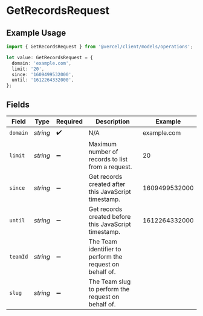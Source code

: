 # GetRecordsRequest

## Example Usage

```typescript
import { GetRecordsRequest } from '@vercel/client/models/operations';

let value: GetRecordsRequest = {
  domain: 'example.com',
  limit: '20',
  since: '1609499532000',
  until: '1612264332000',
};
```

## Fields

| Field    | Type     | Required           | Description                                              | Example       |
| -------- | -------- | ------------------ | -------------------------------------------------------- | ------------- |
| `domain` | _string_ | :heavy_check_mark: | N/A                                                      | example.com   |
| `limit`  | _string_ | :heavy_minus_sign: | Maximum number of records to list from a request.        | 20            |
| `since`  | _string_ | :heavy_minus_sign: | Get records created after this JavaScript timestamp.     | 1609499532000 |
| `until`  | _string_ | :heavy_minus_sign: | Get records created before this JavaScript timestamp.    | 1612264332000 |
| `teamId` | _string_ | :heavy_minus_sign: | The Team identifier to perform the request on behalf of. |               |
| `slug`   | _string_ | :heavy_minus_sign: | The Team slug to perform the request on behalf of.       |               |
